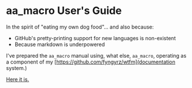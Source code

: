 # aa\_macro User's Guide

In the spirit of "eating my own dog food"... and also because:

* GitHub's pretty-printing support for new languages is non-existent
* Because markdown is underpowered

I've prepared the `aa_macro` manual using, what else, `aa_macro`,
operating as a component of my [https://github.com/fyngyrz/wtfm](documentation system.)

[Here it is.](http://ourtimelines.com/aamacrodoc/tocpage.html)

